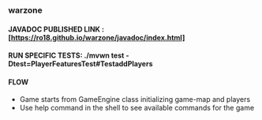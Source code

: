 ### warzone

#### JAVADOC PUBLISHED LINK : [https://ro18.github.io/warzone/javadoc/index.html]

#### RUN SPECIFIC TESTS: ./mvwn test -Dtest=PlayerFeaturesTest#TestaddPlayers

#### FLOW

- Game starts from GameEngine class initializing game-map and players
- Use help command in the shell to see available commands for the game
  


